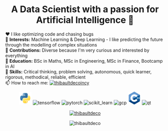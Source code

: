 <!--
**ThibaultDECO/ThibaultDECO** is a ✨ _special_ ✨ repository because its `README.md` (this file) appears on your GitHub profile.
-->

<h1 align="center">A Data Scientist with a passion for Artificial Intelligence 🧠</h1>
<p>
❤️ I like optimizing code and chasing bugs<br/>
🔎 <b>Interests:</b> Machine Learning & Deep Learning - I like predicting the future through the modelling of complex situations<br/>
🤔 <b>Contributions:</b> Diverse because I'm very curious and interested by everything<br/>
💼 <b>Education:</b> BSc in Maths, MSc in Engineering, MSc in Finance, Bootcamp in AI<br/>
🥷 <b>Skills:</b> Critical thinking, problem solving, autonomous, quick learner, rigorous, methodical, reliable, efficient<br/>
📫 How to reach me: <a href="https://linkedin.com/in/thibaultdecoincy" target="blank"><img src="https://raw.githubusercontent.com/rahuldkjain/github-profile-readme-generator/master/src/images/icons/Social/linked-in-alt.svg" alt="thibaultdecoincy" height="12" width="16" /></a>
</p>

<p align="center">
<img src="https://raw.githubusercontent.com/devicons/devicon/master/icons/python/python-original.svg" alt="python" width="40" height="40"/>
<img src="https://www.vectorlogo.zone/logos/tensorflow/tensorflow-icon.svg" alt="tensorflow" width="40" height="40"/>
<img src="https://www.vectorlogo.zone/logos/pytorch/pytorch-icon.svg" alt="pytorch" width="40" height="40"/>
<img src="https://upload.wikimedia.org/wikipedia/commons/0/05/Scikit_learn_logo_small.svg" alt="scikit_learn" width="40" height="40"/>
<img src="https://www.vectorlogo.zone/logos/google_cloud/google_cloud-icon.svg" alt="gcp" width="40" height="40"/>
<img src="https://raw.githubusercontent.com/devicons/devicon/master/icons/cplusplus/cplusplus-original.svg" alt="cplusplus" width="40" height="40"/>
<img src="https://upload.wikimedia.org/wikipedia/commons/0/0b/Qt_logo_2016.svg" alt="qt" width="40" height="40"/>
</p>

<p align="center">
<a align="center" href="https://github.com/ryo-ma/github-profile-trophy"><img align="center" src="https://github-profile-trophy.vercel.app/?username=thibaultdeco&row=1&rank=SECRET,SSS,SS,S,AAA,AA,A,B,C" alt="thibaultdeco" /></a>
</p>

<p align="center">
<!--
<img align="center" src="https://github-readme-stats.vercel.app/api/top-langs?username=thibaultdeco&show_icons=true&locale=en&layout=compact" alt="thibaultdeco" />
&nbsp;
-->
<img align="center" src="https://github-readme-stats.vercel.app/api?username=thibaultdeco&show_icons=true&locale=en" alt="thibaultdeco" />
</p>
